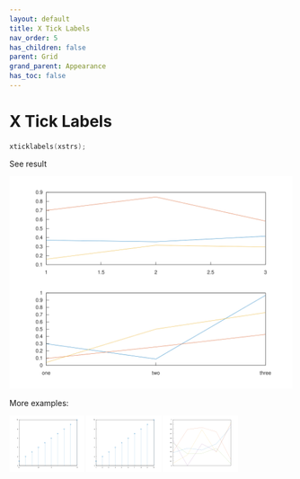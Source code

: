 ```yaml
---
layout: default
title: X Tick Labels
nav_order: 5
has_children: false
parent: Grid
grand_parent: Appearance
has_toc: false
---
```

# X Tick Labels

```cpp
xticklabels(xstrs);
```


See result

[![example_xticklabels_1](xticklabels/xticklabels_1.svg)](https://github.com/alandefreitas/matplotplusplus/blob/master/examples/appearance/grid/xticklabels/xticklabels_1.cpp)

More examples:
    
[![example_xticklabels_2](xticklabels/xticklabels_2_thumb.png)](https://github.com/alandefreitas/matplotplusplus/blob/master/examples/appearance/grid/xticklabels/xticklabels_2.cpp)  [![example_xticklabels_3](xticklabels/xticklabels_3_thumb.png)](https://github.com/alandefreitas/matplotplusplus/blob/master/examples/appearance/grid/xticklabels/xticklabels_3.cpp)  [![example_xticklabels_4](xticklabels/xticklabels_4_thumb.png)](https://github.com/alandefreitas/matplotplusplus/blob/master/examples/appearance/grid/xticklabels/xticklabels_4.cpp)

  



<!-- Generated with mdsplit: https://github.com/alandefreitas/mdsplit -->
